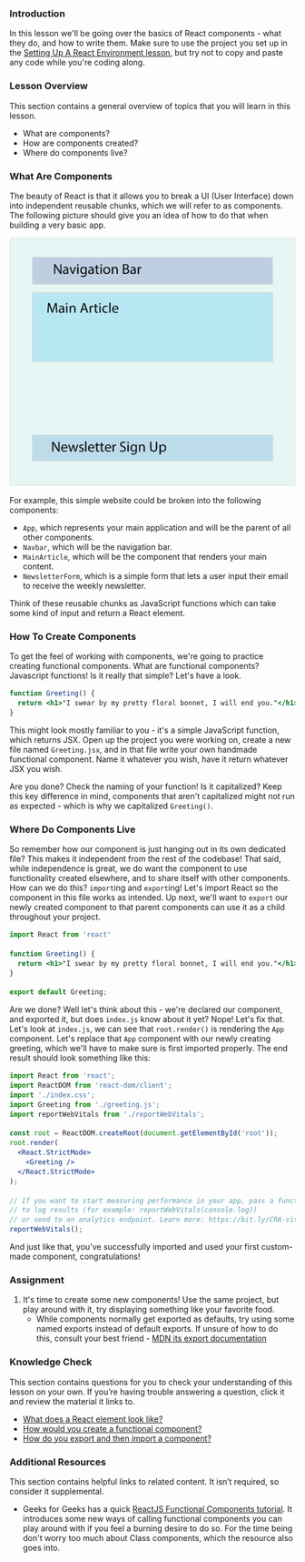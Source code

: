 ### Introduction

In this lesson we'll be going over the basics of React components - what they do, and how to write them. Make sure to use the project you set up in the [Setting Up A React Environment lesson](https://github.com/TheOdinProject/top-meta/issues/221), but try not to copy and paste any code while you're coding along. 

### Lesson Overview

This section contains a general overview of topics that you will learn in this lesson.

*   What are components?
*   How are components created?
*   Where do components live?

### What Are Components

The beauty of React is that it allows you to break a UI (User Interface) down into independent reusable chunks, which we will refer to as components. The following picture should give you an idea of how to do that when building a very basic app. 

![Component Example](./imgs/00.png)

For example, this simple website could be broken into the following components:

- `App`, which represents your main application and will be the parent of all other components.
- `Navbar`, which will be the navigation bar.
- `MainArticle`, which will be the component that renders your main content.
- `NewsletterForm`, which is a simple form that lets a user input their email to receive the weekly newsletter.

Think of these reusable chunks as JavaScript functions which can take some kind of input and return a React element.

### How To Create Components

To get the feel of working with components, we're going to practice creating functional components. What are functional components? Javascript functions! Is it really that simple? Let's have a look.

~~~jsx
function Greeting() {
  return <h1>"I swear by my pretty floral bonnet, I will end you."</h1>;
}
~~~

This might look mostly familiar to you - it's a simple JavaScript function, which returns JSX. Open up the project you were working on, create a new file named `Greeting.jsx`, and in that file write your own handmade functional component. Name it whatever you wish, have it return whatever JSX you wish. 

Are you done? Check the naming of your function! Is it capitalized? Keep this key difference in mind, components that aren't capitalized might not run as expected - which is why we capitalized `Greeting()`.

### Where Do Components Live

So remember how our component is just hanging out in its own dedicated file? This makes it independent from the rest of the codebase! That said, while independence is great, we do want the component to use functionality created elsewhere, and to share itself with other components. How can we do this? `import`ing and `export`ing! Let's import React so the component in this file works as intended. Up next, we'll want to `export` our newly created component to that parent components can use it as a child throughout your project. 

~~~jsx
import React from 'react'

function Greeting() {
  return <h1>"I swear by my pretty floral bonnet, I will end you."</h1>;
}

export default Greeting;
~~~

Are we done? Well let's think about this - we're declared our component, and exported it, but does `index.js` know about it yet? Nope! Let's fix that. Let's look at `index.js`, we can see that `root.render()` is rendering the `App` component. Let's replace that `App` component with our newly creating greeting, which we'll have to make sure is first imported properly. The end result should look something like this:

~~~jsx
import React from 'react';
import ReactDOM from 'react-dom/client';
import './index.css';
import Greeting from './greeting.js';
import reportWebVitals from './reportWebVitals';

const root = ReactDOM.createRoot(document.getElementById('root'));
root.render(
  <React.StrictMode>
    <Greeting />
  </React.StrictMode>
);

// If you want to start measuring performance in your app, pass a function
// to log results (for example: reportWebVitals(console.log))
// or send to an analytics endpoint. Learn more: https://bit.ly/CRA-vitals
reportWebVitals();
~~~

And just like that, you've successfully imported and used your first custom-made component, congratulations!

### Assignment

<div class="lesson-content__panel" markdown="1">

1.  It's time to create some new components! Use the same project, but play around with it, try displaying something like your favorite food.
    *   While components normally get exported as defaults, try using some named exports instead of default exports. If unsure of how to do this, consult your best friend - [MDN its export documentation](https://developer.mozilla.org/en-US/docs/web/javascript/reference/statements/export#description)
</div>

### Knowledge Check

This section contains questions for you to check your understanding of this lesson on your own. If you’re having trouble answering a question, click it and review the material it links to.

*   <a class="knowledge-check-link" href="#what-are-components">What does a React element look like?</a>
*   <a class="knowledge-check-link" href="#how-to-create-components">How would you create a functional component?</a>
*   <a class="knowledge-check-link" href="#where-do-components-live">How do you export and then import a component?</a>

### Additional Resources

This section contains helpful links to related content. It isn’t required, so consider it supplemental.

*   Geeks for Geeks has a quick [ReactJS Functional Components tutorial](https://www.geeksforgeeks.org/reactjs-functional-components/). It introduces some new ways of calling functional components you can play around with if you feel a burning desire to do so. For the time being don't worry too much about Class components, which the resource also goes into. 
